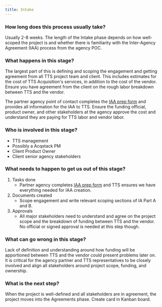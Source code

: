 ```yaml
---
title: Intake
---
```


### How long does this process usually take?

Usually 2-8 weeks. The length of the Intake phase depends on how well-scoped the project is and whether there is familiarity with the Inter-Agency Agreement (IAA) process from the agency POC.

### What happens in this stage?

The largest part of this is defining and scoping the engagement and getting agreement from all TTS project team and client. This includes estimates for the cost of TTS Acquisition's services, in addition to the cost of the vendor. Ensure you have agreement from the client on the rough labor breakdown between TTS and the vendor.

The partner agency point of contact completes the [IAA prep form](https://docs.google.com/a/gsa.gov/forms/d/e/1FAIpQLSdcP-ifAEPjk1FUK4q_hzkSmlAJaIyGx9y_4BSLrJI_ZLdVzw/viewform) and provides all information for the IAA to TTS. Ensure the funding official, product owner, and other stakeholders at the agency approve the cost and understand they are paying for TTS labor and vendor labor.

### Who is involved in this stage?

- TTS management
- Possibly a Acqstack PM
- Client Product Owner
- Client senior agency stakeholders

### What needs to happen to get us out of this stage? 

1. Tasks done
	- Partner agency completes [IAA prep form](https://docs.google.com/a/gsa.gov/forms/d/e/1FAIpQLSdcP-ifAEPjk1FUK4q_hzkSmlAJaIyGx9y_4BSLrJI_ZLdVzw/viewform) and TTS ensures we have everything needed for IAA creation.
2. Documents created
	- Scope engagement and write relevant scoping sections of IA Part A and B.
3. Approvals
	- All major stakeholders need to understand and agree on the project scope and the breakdown of funding between TTS and the vendor. No official or signed approval is needed at this step though.

### What can go wrong in this stage? 

Lack of definition and understanding around how funding will be apportioned between TTS and the vendor could present problems later on. It is critical for the agency partner and TTS representatives to be closely involved and align all stakeholders around project scope, funding, and ownership.

### What is the next step?

When the project is well-defined and all stakeholders are in agreement, the project moves into the Agreements phase. Create card in Kanban board.